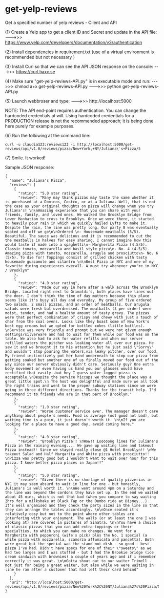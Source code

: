 # get-yelp-reviews
Get a specified number of yelp reviews - Client and API

(1) Create a Yelp app to get a client ID and Secret and update in the API file:
--->>> https://www.yelp.com/developers/documentation/v3/authentication

(2) Install dependencies in requirement.txt (use of a virtual environment is recommended but not necessary )

(3) Install Curl so that we can see the API JSON response on the console:
--->>> https://curl.haxx.se

(4) Make sure "get-yelp-reviews-API.py" is in executable mode and run:
--->>> chmod a+x get-yelp-reviews-API.py
--->>> python get-yelp-reviews-API.py

(5) Launch webbroser and type:
--->>> http://localhost:5000

NOTE: The API end-point requires authentication.  You can change the hardcoded credentials at will.
Using hardcoded credentials for a PRODUCTION release is not the recommended approach; it is being done here purely for example purposes.

(6) Run the following at the command line:
```
curl -u claudia123:reviews123 -i http://localhost:5000/get-reviews/api/v1.0/reviews/pizza/New+York,+NY/Juliana\'s+Pizza/5
```
(7) Smile. It worked!


Sample JSON response:
```
{
  "name": "Juliana's Pizza",
  "reviews": [
    {
      "rating": "5.0 star rating",
      "review": "Many may think pizzas may taste the same whether it is purchased at a Dominos, Costco, or at a Juliana. Well, that is not the case as your original thoughts on pizza will change when you try Juliana's! \n\nAmazing experience that you can share with your friends, family, and loved ones. We walked the Brooklyn Bridge from Lower Manhattan to cross to Brooklyn. Once we were there, it started to heavily pour rain in which we quickly hailed Lyfts to make it. Despite the rain, the line was pretty long. Our party 8 was eventually seated and off we go\n\nOrdered \n- Housemade meatballs (5/5). Beautiful. The sauce was delicious and it is recommended to cut the the meatballs in halves for easy sharing. I cannot imagine how this would taste if made into a spaghetti\n- Margherita Pizza (4.5/5). Classic tomato, mozzarella and basil style pizza\n- No. 4 (4.5/5). Amazing pizza with tomato, mozzarella, arugula and prosciutto\n- No. 6 (5/5). To die for! Toppings consist of grilled chicken with tasty housemade guacamole and cilantro \n\nBest Pizza in NYC and one of my favorite dining experiences overall. A must try whenever you're in NYC / Brooklyn"
    },
    {
      "rating": "4.0 star rating",
      "review": "Made our way in here after a walk across the Brooklyn Bridge. Located right next to Grimaldi's, both places have lines out the door. I don't think the time of day matters because this place seems like it's busy all day and everyday. My group of five ordered two salads, 2 small pizzas, and an order of meatballs. Our arugula salads were fresh but overdressed. The meatballs (3 per order) were moist, tender, and had a healthy amount of tasty gravy. The pizzas were that perfect combination of crispy and chewy with just a touch of char from the coal ovens. Looks like they boast some of New York's best egg creams but we opted for bottled cokes (little bottles). \nService was very friendly and prompt but we were not given enough settings/silverware and had to wait for them while our food was on the table. We also had to ask for water refills and when our server refilled waters the pitcher was leaking water all over our pizza. He saw it and we brought it to his attention but he just said \"Sorry\" and wouldn't stop pouring the waters,via leaky pitcher, over our food. My friend instinctively put her hand underneath to stop our pizza from getting soaked but another one of us finally moved our food out of the way since our server obviously didn't care. Seriously guy? One extra body movement or even having us hand you our glasses would have rectified that easily..but hey I guess water logged pizza is acceptable.\nDespite the service hiccups we thought the place was a great little spot.\n The host was delightful and made sure we all took the right trains and went to the proper subway stations since we were going in three different directions. Thanks for the transit help. I'd recommend it to friends who are in that part of Brooklyn."
    },
    {
      "rating": "1.0 star rating",
      "review": "Worse customer service ever. The manager doesn't care anything about people's needs. Food is average (not good not bad), but waiting time is a pain, it just doesn't worth it. \n\nIf you are looking for a place to have a good day, avoid coming here."
    },
    {
      "rating": "4.0 star rating",
      "review": "Brooklyn Pizza!! \nWow!! Looooong lines for Juliana's Pizza in the raining evening.... We gave up waiting line and takeout Pizza instead!! Since we stayed really close @1 Hotel Brooklyn!! \nWe takeout Salad and Half Margarita and White pizza with prosciutto!! \nPizza was pretty good but I wouldn't want to wait over hour for this pizza. I know better pizza places in Japan!!"
    },
    {
      "rating": "5.0 star rating",
      "review": "Given there is no shortage of quality pizzerias in NYC it may seem absurd to wait in line for one - but honestly, Juliana's is well worth it. \n\nWe went around 4pm on a Saturday and the line was beyond the cordons they have set up. In the end we waited about 45 mins, which is not that bad (when you compare to say waiting 2hrs for a milkshake at Black Tap or the Dumbo ride at Disney...). It's well organised and they check the party sizes in the line so that they can arrange the tables accordingly. \n\nOnce seated it's relatively cosy but not to the point where other tables are interfering with your enjoyment. The walls (or at least the one I was looking at) are covered in pictures of Sinatra. \n\nYou have a choice of classic pizzas that you can add extra toppings or their specialties, to which you can make no changes. We went for a Margherita with pepperoni (wife's pick) plus the No. 1 special (a white pizza with mozzarella, scamorza affumicata and pancetta). Both were great but the special was the stand out dish - so good - best pizza I've had. Didn't have specs for one of their \"sweets\" as we had two larges and I was stuffed - but I had the Brookie bridge (ice cream sandwich with brownies) a couple of years ago and if i remember correctly it was great. \n\nGotta shout out to our waiter Trimell - not just for being a great waiter, but also while we were waiting in line he ran after a customer that had left their card behind"
    }
  ],
  "uri": "http://localhost:5000/get-reviews/api/v1.0/reviews/pizza/New%20York%2C%20NY/Juliana%27s%20Pizza/5"
}
```
